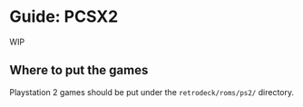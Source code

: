 # Guide: PCSX2

WIP

## Where to put the games
Playstation 2 games should be put under the `retrodeck/roms/ps2/` directory.
